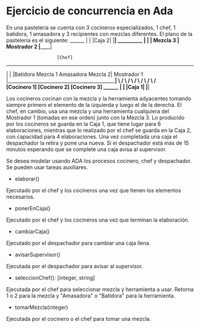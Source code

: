 # Ejercicio de concurrencia en Ada

En una pastelería se cuenta con 3 cocineros especializados, 1 chef, 1 batidora, 1 amasadora y 3 recipientes con mezclas diferentes. El plano de la pastelería es el siguiente:
                       ______
                      |      |
                      |Caja 2|
                      |______|
                     __________
                    |          |
                    | Mezcla 3 | Mostrador 2
                    |__________|
                    
                       [Chef]
 ___________________________________________________
|                                                   |
|Batidora      Mezcla 1      Amasadora      Mezcla 2| Mostrador 1
|___________________________________________________|
     \        /    \        /      \        /
      \      /      \      /        \      /    
    [Cocinero 1]   [Cocinero 2]   [Cocinero 3]
                     ______
                    |      |
                    |Caja 1|
                    |______|

Los cocineros cocinan con la mezcla y la herramienta adyacentes tomando siempre primero el elemento de la izquierda y luego el de la derecha. El chef, en cambio, usa una mezcla y una herramienta cualquiera del Mostrador 1 (tomadas en ese orden) junto con la Mezcla 3.
Lo producido por los cocineros se guarda en la Caja 1, que tiene lugar para 6 elaboraciones, mientras que lo realizado por el chef se guarda en la Caja 2, con capacidad para 4 elaboraciones. Una vez completada una caja el despachador la retira y pone una nueva. Si el despachador está más de 15 minutos esperando que se complete una caja avisa al supervisor.

Se desea modelar usando ADA los procesos cocinero, chef y despachador. Se pueden usar tareas auxiliares.

* elaborar()

Ejecutado por el chef y los cocineros una vez que tienen los elementos necesarios.

* ponerEnCaja()

Ejecutado por el chef y los cocineros una vez que terminan la elaboración.

* cambiarCaja()

Ejecutado por el despachador para cambiar una caja llena.

* avisarSupervisor()

Ejecutada por el despachador para avisar al supervisor.

* seleccionChef(): [integer, string]

Ejecutada por el chef para seleccionar mezcla y herramienta a usar. Retorna 1 o 2 para la mezcla y "Amasadora" o "Batidora" para la herramienta.

* tomarMezcla(integer)

Ejecutada por el cocinero o el chef para tomar una mezcla.
